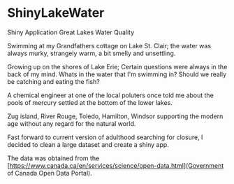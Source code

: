 # ShinyLakeWater
Shiny Application Great Lakes Water Quality

Swimming at my Grandfathers cottage on Lake St. Clair; the water was always murky, strangely warm, a bit smelly and unsettling.

Growing up on the shores of Lake Erie; Certain questions were always in the back of my mind. Whats in the water that I'm swimming in? Should we really be catching and eating the fish?

A chemical engineer at one of the local poluters once told me about the pools of mercury settled at the bottom of the lower lakes. 

Zug island, River Rouge, Toledo, Hamilton, Windsor supporting the modern age without any regard for the natural world.

Fast forward to current version of adulthood searching for closure, I decided to clean a large dataset and create a shiny app.

The data was obtained from the [https://www.canada.ca/en/services/science/open-data.html](Government of Canada Open Data Portal). 


